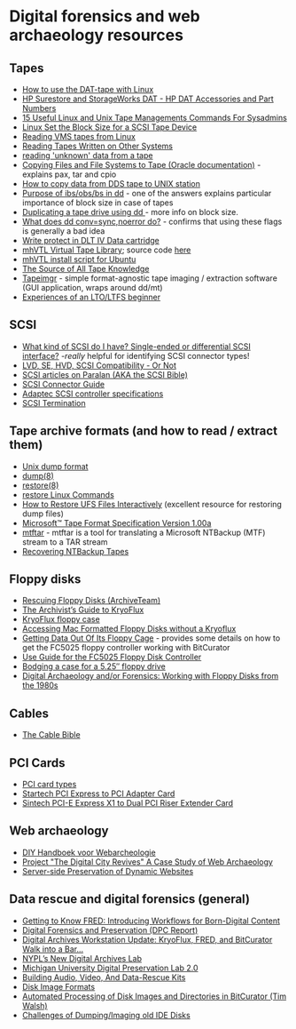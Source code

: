 # Digital forensics and web archaeology resources

## Tapes

- [How to use the DAT-tape with Linux](http://www.cs.inf.ethz.ch/stricker/lab/linux_tape.html)
- [HP Surestore and StorageWorks DAT - HP DAT Accessories and Part Numbers](https://web.archive.org/web/20181101135618/https://support.hpe.com/hpsc/doc/public/display?docId=emr_na-lpg50205)
- [15 Useful Linux and Unix Tape Managements Commands For Sysadmins](https://www.cyberciti.biz/hardware/unix-linux-basic-tape-management-commands/)
- [Linux Set the Block Size for a SCSI Tape Device](https://www.cyberciti.biz/faq/rhel-centos-debian-set-tape-blocksize/)
- [Reading VMS tapes from Linux](https://www.tldp.org/HOWTO/VMS-to-Linux-HOWTO/x838.html)
- [Reading Tapes Written on Other Systems](http://www.astro.sunysb.edu/sysman/fits.html)
- [reading 'unknown' data from a tape](https://www.linuxquestions.org/questions/linux-general-1/reading-%27unknown%27-data-from-a-tape-4175500596/)
- [Copying Files and File Systems to Tape (Oracle documentation)](https://docs.oracle.com/cd/E19455-01/805-7228/6j6q7uf24/index.html) - explains pax, tar and cpio
- [How to copy data from DDS tape to UNIX station](https://community.hpe.com/t5/System-Administration/How-to-copy-data-from-DDS-tape-to-UNIX-station/td-p/4780851#.W9MEpxCxU3E)
- [Purpose of ibs/obs/bs in dd](https://stackoverflow.com/questions/1354938/purpose-of-ibs-obs-bs-in-dd) - one of the answers explains particular importance of block size in case of tapes
- [Duplicating a tape drive using dd ](https://www.linuxquestions.org/questions/linux-newbie-8/duplicating-a-tape-drive-using-dd-4175592839/) - more info on block size.
- [What does dd conv=sync,noerror do?](https://superuser.com/questions/622541/what-does-dd-conv-sync-noerror-do) - confirms that using these flags is generally a bad idea
- [Write protect in DLT IV Data cartridge](https://web.archive.org/web/20181031154114/https://community.hpe.com/t5/StoreEver-Tape-Storage/Write-protect-in-DLT-IV-Data-cartridge/td-p/129718https://community.hpe.com/t5/StoreEver-Tape-Storage/Write-protect-in-DLT-IV-Data-cartridge/td-p/129718)
- [mhVTL Virtual Tape Library](https://www.mhvtl.com/); source code [here](https://github.com/markh794/mhvtl)
- [mhVTL install script for Ubuntu](https://gist.github.com/hrchu/3eb1c0aa9994df0328037fff04cd889d)
- [The Source of All Tape Knowledge](http://www.subspacefield.org/~vax/unix_tape.html)
- [Tapeimgr](https://github.com/KBNLresearch/tapeimgr) - simple format-agnostic tape imaging / extraction software (GUI application, wraps around dd/mt)
- [Experiences of an LTO/LTFS beginner](https://digitensions.home.blog/2019/01/15/technologic/)

## SCSI

- [What kind of SCSI do I have? Single-ended or differential SCSI interface?](http://www.paralan.com/sediff.html) -*really* helpful for identifying SCSI connector types!
- [LVD, SE, HVD, SCSI Compatibility - Or Not](http://www.paralan.com/scsiexpert.html)
- [SCSI articles on Paralan (AKA the SCSI Bible)](http://www.paralan.com/aboutscsi.html)
- [SCSI Connector Guide](https://www.cablestogo.com/learning/connector-guides/scsi)
- [Adaptec SCSI controller specifications](https://storage.microsemi.com/en-us/support/scsi/)
- [SCSI Termination](https://support.hpe.com/hpsc/doc/public/display?docId=tis14318)

## Tape archive formats (and how to read / extract them)

- [Unix dump format](http://fileformats.archiveteam.org/wiki/Unix_dump)
- [dump(8)](https://linux.die.net/man/8/dump)
- [restore(8)](https://linux.die.net/man/8/restore)
- [restore Linux Commands](https://www.hscripts.com/tutorials/linux-commands/restore.html)
- [How to Restore UFS Files Interactively](https://docs.oracle.com/cd/E19253-01/817-5093/bkuprestoretasks-63510/index.html) (excellent resource for restoring dump files)
- [Microsoft™ Tape Format Specification Version 1.00a](http://laytongraphics.com/mtf/MTF_100a.PDF)
- [mtftar](https://github.com/sjmurdoch/mtftar) - mtftar is a tool for translating a Microsoft NTBackup (MTF) stream to a TAR stream
- [Recovering NTBackup Tapes](https://www.108.bz/posts/it/recovering-ntbackup-tapes/)

## Floppy disks

- [Rescuing Floppy Disks (ArchiveTeam)](https://www.archiveteam.org/index.php/Rescuing_Floppy_Disks)
- [The Archivist’s Guide to KryoFlux](https://github.com/archivistsguidetokryoflux/archivists-guide-to-kryoflux)
- [KryoFlux floppy case](https://www.thingiverse.com/thing:3089895)
- [Accessing Mac Formatted Floppy Disks without a Kryoflux](https://porterolsen.wordpress.com/2016/06/15/accessing-mac-formatted-floppy-disks-without-the-kryoflux/)
- [Getting Data Out Of Its Floppy Cage](http://www.wcsarchivesblog.org/getting-data-out-of-its-floppy-cage/) - provides some details on how to get the FC5025 floppy controller working with BitCurator
- [Use Guide for the FC5025 Floppy Disk Controller](https://web.archive.org/web/20180507194729/https://mith.umd.edu/vintage-computers/fc5025-operation-instructions)
- [Bodging a case for a 5.25″ floppy drive](https://radd.dsalo.info/2017/01/bodging-a-case-for-a-5-25-floppy-drive/)
- [Digital Archaeology and/or Forensics: Working with Floppy Disks from the 1980s](https://journal.code4lib.org/articles/11986)

## Cables

- [The Cable Bible](https://amiaopensource.github.io/cable-bible/)

## PCI Cards

- [PCI card types](https://upload.wikimedia.org/wikipedia/commons/1/15/PCI_Keying.svg)
- [Startech PCI Express to PCI Adapter Card](https://www.startech.com/nl/en/Cards-Adapters/Slot-Extension/PCI-Express-to-PCI-Adapter-Card~PEX1PCI1)
- [Sintech PCI-E Express X1 to Dual PCI Riser Extender Card](https://www.amazon.com/gp/product/B00KZHDSLQ?psc=1&redirect=true&ref_=oh_aui_detailpage_o07_s00)

## Web archaeology

- [DIY Handboek voor Webarcheologie](https://hart.amsterdam/image/2017/11/17/20171116_freeze_diy_handboek.pdf)
- [Project "The Digital City Revives" A Case Study of Web Archaeology](https://hart.amsterdam/image/2016/11/28/20160730_redds_tjardadehaan.pdf)
- [Server-side Preservation of Dynamic Websites](http://publications.beeldengeluid.nl/pub/633/)

## Data rescue and digital forensics (general)

- [Getting to Know FRED: Introducing Workflows for Born-Digital Content](https://practicaltechnologyforarchives.org/issue4_prael_wickner/)
- [Digital Forensics and Preservation (DPC Report)](http://dx.doi.org/10.7207/twr12-03)
- [Digital Archives Workstation Update: KryoFlux, FRED, and BitCurator Walk into a Bar…](https://blogs.princeton.edu/techsvs/2017/10/03/digital-archives-workstation-update-kryoflux-fred-and-bitcurator-walk-into-a-bar/)
- [NYPL’s New Digital Archives Lab](https://www.nypl.org/blog/2017/01/11/nypls-new-digital-archives-lab)
- [Michigan University Digital Preservation Lab 2.0](https://www.lib.umich.edu/blogs/bits-and-pieces/digital-preservation-lab-20)
- [Building Audio, Video, And Data-Rescue Kits](https://radd.dsalo.info/wp-content/uploads/2017/10/BuildDocumentation.pdf)
- [Disk Image Formats](https://wiki.harvard.edu/confluence/display/digitalpreservation/Disk+Image+Formats)
- [Automated Processing of Disk Images and Directories in BitCurator (Tim Walsh)](https://www.bitarchivist.net/blog/2017-05-01-buf2017/)
- [Challenges of Dumping/Imaging old IDE Disks](https://openpreservation.org/blog/2013/03/20/challenges-dumpingimaging-old-ide-disks/)
